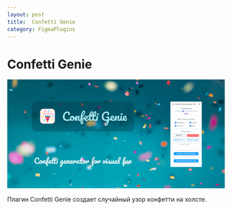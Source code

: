 ```yaml
---
layout: post
title:  Confetti Genie
category: FigmaPlugins
---
```


# Confetti Genie

![](/image/figma/533525413227356.png)

Плагин Confetti Genie создает случайный узор конфетти на холсте.